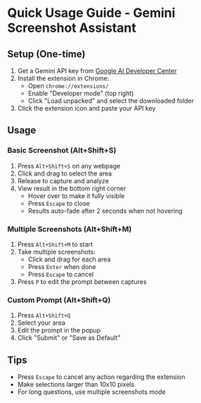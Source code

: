 # Quick Usage Guide - Gemini Screenshot Assistant

## Setup (One-time)

1. Get a Gemini API key from [Google AI Developer Center](https://ai.google.dev/)
2. Install the extension in Chrome:
   - Open `chrome://extensions/`
   - Enable "Developer mode" (top right)
   - Click "Load unpacked" and select the downloaded folder
3. Click the extension icon and paste your API key

## Usage

### Basic Screenshot (Alt+Shift+S)
1. Press `Alt+Shift+S` on any webpage
2. Click and drag to select the area
3. Release to capture and analyze
4. View result in the bottom right corner
   - Hover over to make it fully visible
   - Press `Escape` to close
   - Results auto-fade after 2 seconds when not hovering

### Multiple Screenshots (Alt+Shift+M)
1. Press `Alt+Shift+M` to start
2. Take multiple screenshots:
   - Click and drag for each area
   - Press `Enter` when done
   - Press `Escape` to cancel
3. Press `P` to edit the prompt between captures

### Custom Prompt (Alt+Shift+Q)
1. Press `Alt+Shift+Q`
2. Select your area
3. Edit the prompt in the popup
4. Click "Submit" or "Save as Default"

## Tips
- Press `Escape` to cancel any action regarding the extension
- Make selections larger than 10x10 pixels
- For long questions, use multiple screenshots mode

